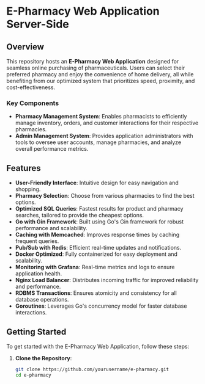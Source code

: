 # E-Pharmacy Web Application Server-Side

## Overview

This repository hosts an **E-Pharmacy Web Application** designed for seamless online purchasing of pharmaceuticals. Users can select their preferred pharmacy and enjoy the convenience of home delivery, all while benefiting from our optimized system that prioritizes speed, proximity, and cost-effectiveness.

### Key Components

- **Pharmacy Management System**: Enables pharmacists to efficiently manage inventory, orders, and customer interactions for their respective pharmacies.
- **Admin Management System**: Provides application administrators with tools to oversee user accounts, manage pharmacies, and analyze overall performance metrics.

## Features

- **User-Friendly Interface**: Intuitive design for easy navigation and shopping.
- **Pharmacy Selection**: Choose from various pharmacies to find the best options.
- **Optimized SQL Queries**: Fastest results for product and pharmacy searches, tailored to provide the cheapest options.
- **Go with Gin Framework**: Built using Go's Gin framework for robust performance and scalability.
- **Caching with Memcached**: Improves response times by caching frequent queries.
- **Pub/Sub with Redis**: Efficient real-time updates and notifications.
- **Docker Optimized**: Fully containerized for easy deployment and scalability.
- **Monitoring with Grafana**: Real-time metrics and logs to ensure application health.
- **Nginx Load Balancer**: Distributes incoming traffic for improved reliability and performance.
- **RDBMS Transactions**: Ensures atomicity and consistency for all database operations.
- **Goroutines**: Leverages Go's concurrency model for faster database interactions.

## Getting Started

To get started with the E-Pharmacy Web Application, follow these steps:

1. **Clone the Repository**:
   ```bash
   git clone https://github.com/yourusername/e-pharmacy.git
   cd e-pharmacy
